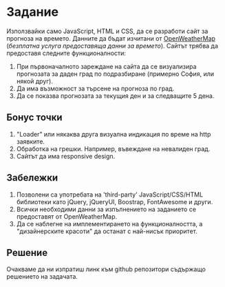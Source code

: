 # Задание

Използвайки само JavaScript, HTML и CSS, да се разработи сайт за прогноза на времето. Данните да бъдат изчитани от [OpenWeatherMap](https://openweathermap.org/) (*безплатна услуга предоставяща данни за времето*). Сайтът трябва да предоставя следните функционалности:

1. При първоначалното зареждане на сайта да се визуализира прогнозата за даден град по подразбиране (примерно София, или някой друг).
2. Да има възможност за търсене на прогноза по град.
3. Да се показва прогнозата за текущия ден и за следващите 5 дена.

## Бонус точки

1. "Loader" или някаква друга визуална индикация по време на http заявките.
2. Обработка на грешки. Например, въвеждане на невалиден град.
3. Сайтът да има responsive design.

## Забележки

1. Позволени са употребата на 'third-party' JavaScript/CSS/HTML библиотеки като jQuery, jQueryUI, Boostrap, FontAwesome и други.
2. Всички необходими данни за изпълнението на заданието се предоставят от OpenWeatherMap.
3. Да се наблегне на имплементирането на функционалността, а "дизайнерските красоти" да останат с най-нисък приоритет.

## Решение

Очакваме да ни изпратиш линк към github репозитори съдържащо решението на задачата.
